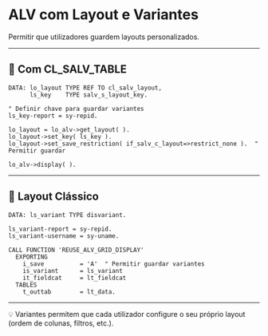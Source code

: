 # ALV com Layout e Variantes

Permitir que utilizadores guardem layouts personalizados.

---

## 🔹 Com CL_SALV_TABLE

```abap
DATA: lo_layout TYPE REF TO cl_salv_layout,
      ls_key    TYPE salv_s_layout_key.

" Definir chave para guardar variantes
ls_key-report = sy-repid.

lo_layout = lo_alv->get_layout( ).
lo_layout->set_key( ls_key ).
lo_layout->set_save_restriction( if_salv_c_layout=>restrict_none ).  " Permitir guardar

lo_alv->display( ).
```

---

## 🔹 Layout Clássico

```abap
DATA: ls_variant TYPE disvariant.

ls_variant-report = sy-repid.
ls_variant-username = sy-uname.

CALL FUNCTION 'REUSE_ALV_GRID_DISPLAY'
  EXPORTING
    i_save          = 'A'  " Permitir guardar variantes
    is_variant      = ls_variant
    it_fieldcat     = lt_fieldcat
  TABLES
    t_outtab        = lt_data.
```

---

💡 Variantes permitem que cada utilizador configure o seu próprio layout (ordem de colunas, filtros, etc.).
